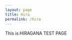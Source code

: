 ```yaml
---
layout: page
title: Hira
permalink: /hira
---
```


This is HIRAGANA TEST PAGE

<script>
alert("hi");

</script>
